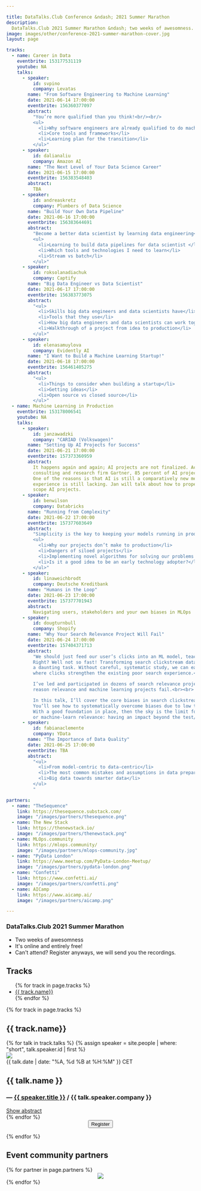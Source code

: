 ```yaml
---

title: DataTalks.Club Conference &ndash; 2021 Summer Marathon 
description:
  DataTalks.Club 2021 Summer Marathon &ndash; two weeks of awesomness.
image: images/other/conference-2021-summer-marathon-cover.jpg
layout: page

tracks:
  - name: Career in Data
    eventbrite: 153177531119
    youtube: NA
    talks:
      - speaker:
          id: svpino
          company: Levatas
        name: "From Software Engineering to Machine Learning"
        date: 2021-06-14 17:00:00
        eventbrite: 156360377097
        abstract:
          "You’re more qualified than you think!<br/><br/>
          <ul>
            <li>Why software engineers are already qualified to do machine learning</li>
            <li>Core tools and frameworks</li>
            <li>Learning plan for the transition</li>
          </ul>"
      - speaker:
          id: dalianaliu
          company: Amazon AI
        name: "The Next Level of Your Data Science Career"
        date: 2021-06-15 17:00:00
        eventbrite: 156383548403
        abstract:
          TBA
      - speaker:
          id: andreaskretz
          company: Plumbers of Data Science
        name: "Build Your Own Data Pipeline"
        date: 2021-06-16 17:00:00
        eventbrite: 156383644691
        abstract:
          "Become a better data scientist by learning data engineering<br/><br/>
          <ul>
            <li>Learning to build data pipelines for data scientist </li>
            <li>Which tools and technologies I need to learn</li>
            <li>Stream vs batch</li>
          </ul>"
      - speaker:
          id: roksolanadiachuk
          company: Captify
        name: "Big Data Engineer vs Data Scientist"
        date: 2021-06-17 17:00:00
        eventbrite: 156383773075
        abstract:
          "<ul>
            <li>Skills big data engineers and data scientists have</li>
            <li>Tools that they use</li>
            <li>How big data engineers and data scientists can work together</li>
            <li>Walkthrough of a project from idea to production</li>
          </ul>"
      - speaker:
          id: elenasamuylova
          company: Evidently AI
        name: "I Want to Build a Machine Learning Startup!"
        date: 2021-06-18 17:00:00
        eventbrite: 156461405275
        abstract:
          "<ul>
            <li>Things to consider when building a startup</li>
            <li>Getting ideas</li>
            <li>Open source vs closed source</li>
          </ul>"
  - name: Machine Learning in Production
    eventbrite: 153178006541
    youtube: NA
    talks:
      - speaker:
          id: janzawadzki
          company: "CARIAD (Volkswagen)"
        name: "Setting Up AI Projects for Success"
        date: 2021-06-21 17:00:00
        eventbrite: 157373360959
        abstract:
          It happens again and again; AI projects are not finalized. According to a study by the
          consulting and research firm Gartner, 85 percent of AI projects are doomed to failure.
          One of the reasons is that AI is still a comparatively new method, which means that project
          experience is still lacking. Jan will talk about how to properly identify, evaluate, and
          scope AI projects.
      - speaker:
          id: benwilson
          company: Databricks
        name: "Running from Complexity"
        date: 2021-06-22 17:00:00
        eventbrite: 157377603649
        abstract:
          "Simplicity is the key to keeping your models running in production<br/><br/>
          <ul>
            <li>Why our projects don’t make to production</li>
            <li>Dangers of siloed projects</li>
            <li>Implementing novel algorithms for solving our problems - pros and cons </li>
            <li>Is it a good idea to be an early technology adopter?</li>
          </ul>"
      - speaker:
          id: linaweichbrodt
          company: Deutsche Kreditbank
        name: "Humans in the Loop"
        date: 2021-06-23 17:00:00
        eventbrite: 157377701943
        abstract:
          Navigating users, stakeholders and your own biases in MLOps
      - speaker:
          id: dougturnbull
          company: Shopify
        name: "Why Your Search Relevance Project Will Fail"
        date: 2021-06-24 17:00:00
        eventbrite: 157404371713
        abstract:
          "We should just feed our user’s clicks into an ML model, teaching it to rank what’s clicked more...
          Right? Well not so fast! Transforming search clickstream data into usable training data can be
          a daunting task. Without careful, systematic study, we can easily create a negative feedback loop
          where clicks strengthen the existing poor search experience.<br><br>

          I’ve led and participated in dozens of search relevance projects. Poor training data is the #1
          reason relevance and machine learning projects fail.<br><br>

          In this talk, I’ll cover the core biases in search clickstream data and what to do about it.
          You’ll see how to systematically overcome biases due to low traffic and how you display results.
          With a good foundation in place, then the sky is the limit for how much you can grow, tune,
          or machine-learn relevance: having an impact beyond the test/training split!"
      - speaker:
          id: fabianaclemente
          company: YData
        name: "The Importance of Data Quality"
        date: 2021-06-25 17:00:00
        eventbrite: TBA
        abstract:
          "<ul>
            <li>From model-centric to data-centric</li>
            <li>The most common mistakes and assumptions in data preparation</li>
            <li>Big data towards smarter data</li>
          </ul>
          "

partners:
  - name: "TheSequence"
    link: https://thesequence.substack.com/
    image: "/images/partners/thesequence.png"
  - name: The New Stack
    link: https://thenewstack.io/
    image: "/images/partners/thenewstack.png"
  - name: MLOps.community
    link: https://mlops.community/
    image: "/images/partners/mlops-community.jpg"
  - name: "PyData London"
    link: https://www.meetup.com/PyData-London-Meetup/
    image: "/images/partners/pydata-london.png"
  - name: "Confetti"
    link: https://www.confetti.ai/
    image: "/images/partners/confetti.png"
  - name: AICamp
    link: https://www.aicamp.ai/
    image: "/images/partners/aicamp.png"

---
```



### DataTalks.Club 2021 Summer Marathon

* Two weeks of awesomness
* It's online and entirely free!
* Can't attend? Register anyways, we will send you the recordings.


<h2>Tracks</h2>

<ul>
{% for track in page.tracks %}
  <li>
    <a href="#{{ track.name | slugify }}">{{ track.name}}</a>
  </li>
{% endfor %}
</ul>

{% for track in page.tracks %}
<h2 id="{{ track.name | slugify }}">{{ track.name}}</h2>

<div class="conference-talks">
{% for talk in track.talks %}
  {% assign speaker = site.people | where: "short", talk.speaker.id | first %}
  <div class="talk-wrap d-flex">
    <div class="talk-speaker-img-container">
      <img class="talk-speaker-img" src="/{{ speaker.picture }}" />
    </div>
    <div class="talk-details">
      <span class="datetime grey-text">{{ talk.date | date: "%A, %d %B at %H:%M" }} CET</span>
      <h2>{{ talk.name }}</h2>
      <h3 class="speaker-name">— <a href="/people/{{ talk.speaker.id }}.html" target="_blank">{{ speaker.title }}</a> <span class="grey-text">/ {{ talk.speaker.company }}</span></h3>
      <span class="toggle-abscract"><a href="javascript:void();" onclick="toggle('{{ talk.name | slugify }}')">Show abstract</a></span>
      <div class="talk-absctract" id="{{ talk.name | slugify }}" style="display: none;">
        {{ talk.abstract }}
        {% if talk.eventbrite != 'TBA' %}<br/>
        <a href="https://eventbrite.com/e/{{ talk.eventbrite }}" target="_blank">Register just for this talk</a>
        {% endif %}
        </div>
    </div>
  </div>
{% endfor %}
</div>

<center class="my-3">
<button class="btn btn-secondary btn-lg" id="eventbrite-widget-modal-trigger-{{ track.eventbrite }}" type="button">
  <i class="fas fa-check"></i> Register
</button>
</center>

{% endfor %}


## Event community partners

<div class="text-center row">
{% for partner in page.partners %}
  <div class="my-3 col-md-6" style="display: flex">
    <a href="{{ partner.link }}" style="margin: auto" target="_blank">
      <img src="{{ partner.image }}" class="partner"/>
    </a>
  </div>
{% endfor %}
</div>


<script src="https://www.eventbrite.com/static/widgets/eb_widgets.js"></script>

<script type="text/javascript">
  var exampleCallback = function() {
      console.log('Order complete!');
  };

  {% for track in page.tracks %}
  window.EBWidgets.createWidget({
      widgetType: 'checkout',
      eventId: '{{ track.eventbrite }}',
      modal: true,
      modalTriggerElementId: 'eventbrite-widget-modal-trigger-{{ track.eventbrite }}',
      onOrderComplete: exampleCallback
  });
  {% endfor %}

  function toggle(name) {
    var x = document.getElementById(name);
    if (x.style.display === "none") {
      x.style.display = "block";
    } else {
      x.style.display = "none";
    }
  }
</script>
